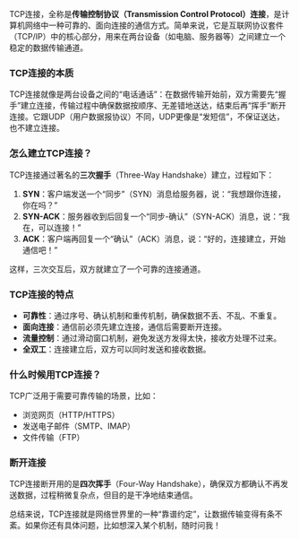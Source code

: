 TCP连接，全称是**传输控制协议（Transmission Control Protocol）连接**，是计算机网络中一种可靠的、面向连接的通信方式。简单来说，它是互联网协议套件（TCP/IP）中的核心部分，用来在两台设备（如电脑、服务器等）之间建立一个稳定的数据传输通道。

### TCP连接的本质
TCP连接就像是两台设备之间的“电话通话”：在数据传输开始前，双方需要先“握手”建立连接，传输过程中确保数据按顺序、无差错地送达，结束后再“挥手”断开连接。它跟UDP（用户数据报协议）不同，UDP更像是“发短信”，不保证送达，也不建立连接。

### 怎么建立TCP连接？
TCP连接通过著名的**三次握手**（Three-Way Handshake）建立，过程如下：
1. **SYN**：客户端发送一个“同步”（SYN）消息给服务器，说：“我想跟你连接，你在吗？”
2. **SYN-ACK**：服务器收到后回复一个“同步-确认”（SYN-ACK）消息，说：“我在，可以连接！”
3. **ACK**：客户端再回复一个“确认”（ACK）消息，说：“好的，连接建立，开始通信吧！”

这样，三次交互后，双方就建立了一个可靠的连接通道。

### TCP连接的特点
- **可靠性**：通过序号、确认机制和重传机制，确保数据不丢、不乱、不重复。
- **面向连接**：通信前必须先建立连接，通信后需要断开连接。
- **流量控制**：通过滑动窗口机制，避免发送方发得太快，接收方处理不过来。
- **全双工**：连接建立后，双方可以同时发送和接收数据。

### 什么时候用TCP连接？
TCP广泛用于需要可靠传输的场景，比如：
- 浏览网页（HTTP/HTTPS）
- 发送电子邮件（SMTP、IMAP）
- 文件传输（FTP）

### 断开连接
TCP连接断开用的是**四次挥手**（Four-Way Handshake），确保双方都确认不再发送数据，过程稍微复杂点，但目的是干净地结束通信。

总结来说，TCP连接就是网络世界里的一种“靠谱约定”，让数据传输变得有条不紊。如果你还有具体问题，比如想深入某个机制，随时问我！